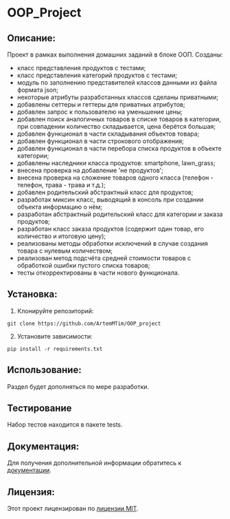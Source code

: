 # OOP_Project
##  Описание:
Проект в рамках выполнения домашних заданий в блоке ООП.
Созданы:
- класс представления продуктов с тестами;
- класс представления категорий продуктов с тестами;
- модуль по заполнению представителей классов данными из файла формата json;
- некоторые атрибуты разработанных классов сделаны приватными;
- добавлены сеттеры и геттеры для приватных атрибутов;
- добавлен запрос к пользователю на уменьшение цены;
- добавлен поиск аналогичных товаров в списке товаров в категории, при совпадении количество складывается, цена берётся большая;
- добавлен функционал в части складывания объектов товара;
- добавлен функционал в части строкового отображения;
- добавлен функционал в части перебора списка продуктов в объекте категории;
- добавлены наследники класса продуктов: smartphone, lawn_grass;
- внесена проверка на добавление 'не продуктов';
- внесена проверка на сложение товаров одного класса (телефон - телефон, трава - трава и т.д.);
- добавлен родительский абстрактный класс для продуктов;
- разработак миксин класс, выводящий в консоль при создании объекта информацию о нём;
- разработан абстрактный родительский класс для категории и заказа продуктов;
- разработан класс заказа продуктов (содержит один товар, его количество и итоговую цену);
- реализованы методы обработки исключений в случае создания товара с нулевым количеством;
- реализован метод подсчёта средней стоимости товаров с обработкой ошибки пустого списка товаров;
- тесты откорректированы в части нового функционала.
## Установка:
1. Клонируйте репозиторий:
```
git clone https://github.com/ArtemMTim/OOP_project
```
2. Установите зависимости:
```
pip install -r requirements.txt
```
## Использование:
Раздел будет дополняться по мере разработки.

## Тестирование
Набор тестов находится в пакете tests.

## Документация:
Для получения дополнительной информации обратитесь к [документации](docs/README.md).

## Лицензия:

Этот проект лицензирован по [лицензии MIT](LICENSE).